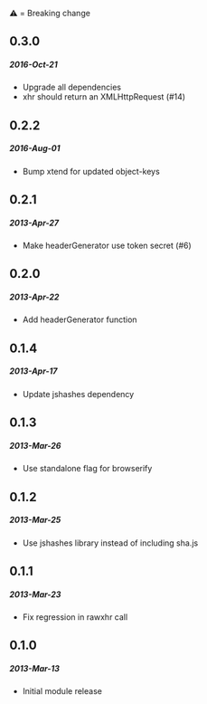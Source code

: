 :warning: = Breaking change

## 0.3.0
##### 2016-Oct-21
* Upgrade all dependencies
* xhr should return an XMLHttpRequest (#14)

## 0.2.2
##### 2016-Aug-01
* Bump xtend for updated object-keys

## 0.2.1
##### 2013-Apr-27
* Make headerGenerator use token secret (#6)

## 0.2.0
##### 2013-Apr-22
* Add headerGenerator function

## 0.1.4
##### 2013-Apr-17
* Update jshashes dependency

## 0.1.3
##### 2013-Mar-26
* Use standalone flag for browserify

## 0.1.2
##### 2013-Mar-25
* Use jshashes library instead of including sha.js

## 0.1.1
##### 2013-Mar-23
* Fix regression in rawxhr call

## 0.1.0
##### 2013-Mar-13
* Initial module release
